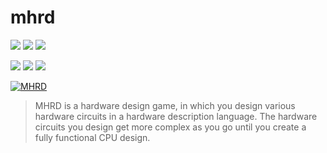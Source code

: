 
mhrd
===

[![](https://img.shields.io/badge/store-steam-green.svg)](https://store.steampowered.com/app/576030/MHRD)
[![](https://img.shields.io/badge/store-humble-red.svg)](https://www.humblebundle.com/store/mhrd)
[![](https://img.shields.io/badge/store-itch.io-lightgrey.svg)](https://icy-games.itch.io/mhrd)

![](https://img.shields.io/badge/available-Windows-blue.svg)
![](https://img.shields.io/badge/available-macOS-blue.svg)
![](https://img.shields.io/badge/available-SteamOS-blue.svg)

[![MHRD](https://img.youtube.com/vi/Ha--bDv5QFE/0.jpg)](https://www.youtube.com/watch?v=Ha--bDv5QFE)

> MHRD is a hardware design game, in which you design various hardware circuits in a hardware description language. The hardware circuits you design get more complex as you go until you create a fully functional CPU design.
